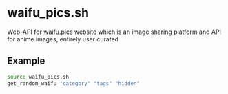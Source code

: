 # waifu_pics.sh
Web-API for [waifu.pics](https://waifu.pics) website which is an image sharing platform and API for anime images, entirely user curated

## Example
```bash
source waifu_pics.sh
get_random_waifu "category" "tags" "hidden"
```
